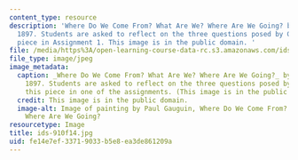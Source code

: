```yaml
---
content_type: resource
description: 'Where Do We Come From? What Are We? Where Are We Going? by Paul Gauguin,
  1897. Students are asked to reflect on the three questions posed by Gauguin in this
  piece in Assignment 1. This image is in the public domain. '
file: /media/https%3A/open-learning-course-data-rc.s3.amazonaws.com/ids-910-leadership-development-fall-2014/fe14e7ef33719033b5e8ea3de861209a_ids-910f14.jpg
file_type: image/jpeg
image_metadata:
  caption: _Where Do We Come From? What Are We? Where Are We Going?_ by Paul Gauguin,
    1897. Students are asked to reflect on the three questions posed by Gauguin in
    this piece in one of the assignments. (This image is in the public domain.)
  credit: This image is in the public domain.
  image-alt: Image of painting by Paul Gauguin, Where Do We Come From? What Are We?
    Where Are We Going?
resourcetype: Image
title: ids-910f14.jpg
uid: fe14e7ef-3371-9033-b5e8-ea3de861209a
---
```

